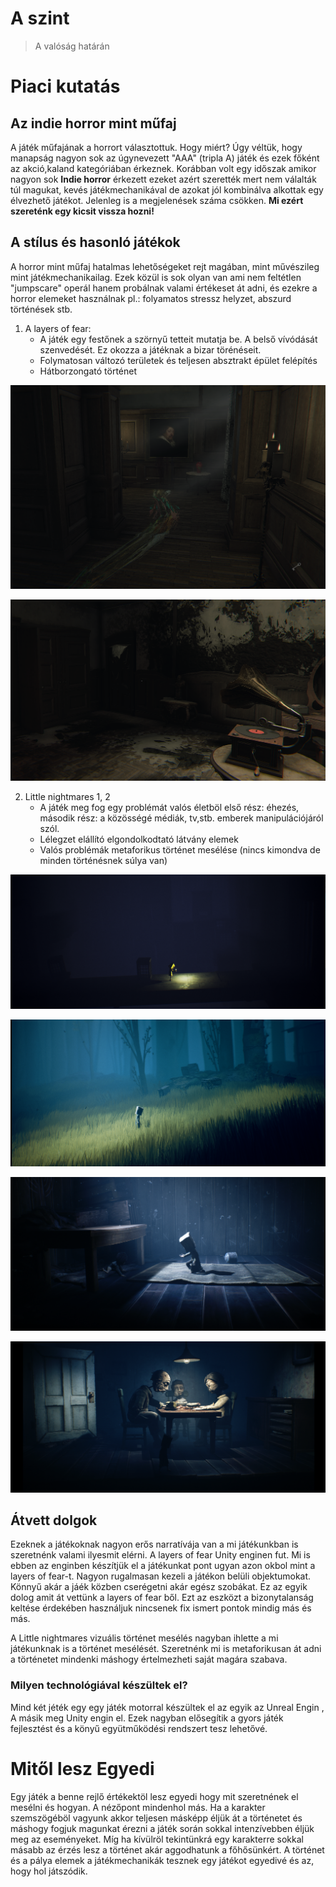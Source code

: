 # A szint 
> A valóság határán

# Piaci kutatás

## Az indie horror mint műfaj

 A játék műfajának a horrort választottuk. Hogy miért? Úgy véltük, hogy manapság nagyon sok az úgynevezett "AAA" (tripla A) játék és ezek főként az akció,kaland kategóriában érkeznek. Korábban volt egy időszak amikor nagyon sok __Indie horror__ érkezett ezeket azért szerették mert nem válalták túl magukat, kevés játékmechanikával de azokat jól kombinálva alkottak egy élvezhető játékot. Jelenleg is a megjelenések száma csökken. __Mi ezért szereténk egy kicsit vissza hozni!__

## A stílus és hasonló játékok

A horror mint műfaj hatalmas lehetőségeket rejt magában, mint művészileg mint játékmechanikailag. Ezek közül is sok olyan van ami nem feltétlen "jumpscare" operál hanem probálnak valami értékeset át adni, és ezekre a horror elemeket használnak pl.: folyamatos stressz helyzet, abszurd történések stb.

1. A layers of fear:
   - A játék egy festőnek a szörnyű tetteit mutatja be. A belső vívódását szenvedését. Ez okozza a játéknak a bizar törénéseit.
   - Folymatosan változó területek és teljesen absztrakt épület felépítés
   - Hátborzongató történet

![layers of fear](https://github.com/mozes20/AszintUnity/blob/M%C3%B3zes/leyers1.png?raw=true)

![layers of fear](https://github.com/mozes20/AszintUnity/blob/M%C3%B3zes/layers2.png?raw=true)

2. Little nightmares 1, 2
   - A játék meg fog egy problémát valós életböl első rész: éhezés, második rész: a közösségé médiák, tv,stb. emberek manipulációjáról szól.
   - Lélegzet elállító elgondolkodtató látvány elemek
   - Valós problémák metaforikus történet mesélése (nincs kimondva de minden történésnek súlya van)

![Little nightmares](https://github.com/mozes20/AszintUnity/blob/M%C3%B3zes/little1.png?raw=true)

![Little nightmares](https://github.com/mozes20/AszintUnity/blob/M%C3%B3zes/little2.png?raw=true)

![Little nightmares](https://github.com/mozes20/AszintUnity/blob/M%C3%B3zes/Little3.png?raw=true)

![Little nightmares](https://github.com/mozes20/AszintUnity/blob/M%C3%B3zes/little4.png?raw=true)



## Átvett dolgok

Ezeknek a játékoknak nagyon erős narratívája van a mi játékunkban is szeretnénk valami ilyesmit elérni. A layers of fear Unity enginen fut. Mi is ebben az enginben készítjük el a játékunkat pont ugyan azon okbol mint a layers of fear-t. Nagyon rugalmasan kezeli a játékon belüli objektumokat. Könnyű akár a jáék közben cserégetni akár egész szobákat. Ez az egyik dolog amit át vettünk a layers of fear ből. Ezt az eszközt a bizonytalanság keltése érdekében használjuk nincsenek fix ismert pontok mindig más és más.

A Little nightmares vizuális történet mesélés nagyban ihlette a mi játékunknak is a történet mesélését. Szeretnénk mi is metaforikusan át adni a történetet mindenki máshogy értelmezheti saját magára szabava.

### Milyen technológiával készültek el?

  Mind két jéték egy egy játék motorral készültek el az egyik az Unreal Engin , A másik meg Unity engin el. Ezek nagyban elősegítik a gyors játék fejlesztést és a könyű együtműködési rendszert tesz lehetővé.


# Mitől lesz Egyedi
Egy játék a benne rejlő értékektöl lesz egyedi hogy mit szeretnének el mesélni és hogyan. A nézőpont mindenhol más. Ha a karakter szemszögéböl vagyunk akkor teljesen másképp éljük át a történetet és máshogy fogjuk magunkat érezni a játék során sokkal intenzívebben éljük meg az eseményeket. Míg ha kívülröl tekintünkrá egy karakterre sokkal másabb az érzés lesz a történet akár aggodhatunk a főhősünkért. A történet és a pálya elemek a játékmechanikák tesznek egy játékot egyedivé és az, hogy hol játszódik.


# 



